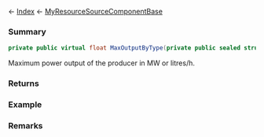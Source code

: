 ← [Index](Api-Index) ← [MyResourceSourceComponentBase](VRage.Game.Components.MyResourceSourceComponentBase)

### Summary

```csharp
private public virtual float MaxOutputByType(private public sealed struct.MyDefinitionId resourceTypeId)
```

Maximum power output of the producer in MW or litres/h.

### Returns

### Example

### Remarks


